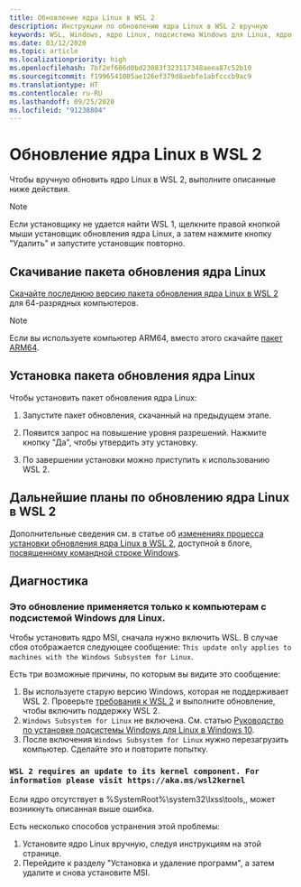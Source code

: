 ```yaml
---
title: Обновление ядра Linux в WSL 2
description: Инструкции по обновлению ядра Linux в WSL 2 вручную
keywords: WSL, Windows, ядро Linux, подсистема Windows для Linux, ядро
ms.date: 03/12/2020
ms.topic: article
ms.localizationpriority: high
ms.openlocfilehash: 7bf2ef606d0bd23083f323117348aeea87c52b10
ms.sourcegitcommit: f1996541005ae126ef379d8aebfe1abfcccb9ac9
ms.translationtype: HT
ms.contentlocale: ru-RU
ms.lasthandoff: 09/25/2020
ms.locfileid: "91238804"
---
```

# <a name="updating-the-wsl-2-linux-kernel"></a>Обновление ядра Linux в WSL 2

Чтобы вручную обновить ядро Linux в WSL 2, выполните описанные ниже действия.

> [!NOTE] 
> Если установщику не удается найти WSL 1, щелкните правой кнопкой мыши установщик обновления ядра Linux, а затем нажмите кнопку "Удалить" и запустите установщик повторно.

## <a name="download-the-linux-kernel-update-package"></a>Скачивание пакета обновления ядра Linux

[Скачайте последнюю версию пакета обновления ядра Linux в WSL 2](https://wslstorestorage.blob.core.windows.net/wslblob/wsl_update_x64.msi) для 64-разрядных компьютеров.

> [!NOTE]
> Если вы используете компьютер ARM64, вместо этого скачайте [пакет ARM64](https://wslstorestorage.blob.core.windows.net/wslblob/wsl_update_arm64.msi).

## <a name="install-the-linux-kernel-update-package"></a>Установка пакета обновления ядра Linux

Чтобы установить пакет обновления ядра Linux:

  1. Запустите пакет обновления, скачанный на предыдущем этапе.

  2. Появится запрос на повышение уровня разрешений. Нажмите кнопку "Да", чтобы утвердить эту установку.

  3. По завершении установки можно приступить к использованию WSL 2.

## <a name="future-plans-for-updating-the-wsl2-linux-kernel"></a>Дальнейшие планы по обновлению ядра Linux в WSL 2

Дополнительные сведения см. в статье об [изменениях процесса установки обновления ядра Linux в WSL 2](https://devblogs.microsoft.com/commandline/wsl2-will-be-generally-available-in-windows-10-version-2004), доступной в блоге, [посвященному командной строке Windows](https://aka.ms/cliblog).

## <a name="troubleshooting"></a>Диагностика

### <a name="this-update-only-applies-to-machines-with-the-windows-subsystem-for-linux"></a>Это обновление применяется только к компьютерам с подсистемой Windows для Linux.
Чтобы установить ядро MSI, сначала нужно включить WSL. В случае сбоя отображается следующее сообщение: `This update only applies to machines with the Windows Subsystem for Linux`. 

Есть три возможные причины, по которым вы видите это сообщение:

1. Вы используете старую версию Windows, которая не поддерживает WSL 2. Проверьте [требования к WSL 2](https://docs.microsoft.com/windows/wsl/install-win10#update-to-wsl-2) и выполните обновление, чтобы включить поддержку WSL 2. 
2. `Windows Subsystem for Linux` не включена. См. статью [Руководство по установке подсистемы Windows для Linux в Windows 10](https://docs.microsoft.com/windows/wsl/install-win10).
3. После включения `Windows Subsystem for Linux` нужно перезагрузить компьютер. Сделайте это и повторите попытку.

### `WSL 2 requires an update to its kernel component. For information please visit https://aka.ms/wsl2kernel`

Если ядро отсутствует в %SystemRoot%\system32\lxss\tools\,, может возникнуть описанная выше ошибка.

Есть несколько способов устранения этой проблемы:

1. Установите ядро Linux вручную, следуя инструкциям на этой странице.
2. Перейдите к разделу "Установка и удаление программ", а затем удалите и снова установите MSI.